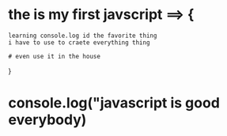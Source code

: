 # the is my first javscript ==> {
    learning console.log id the favorite thing 
    i have to use to craete everything thing 

    # even use it in the house
}

# console.log("javascript is good everybody)